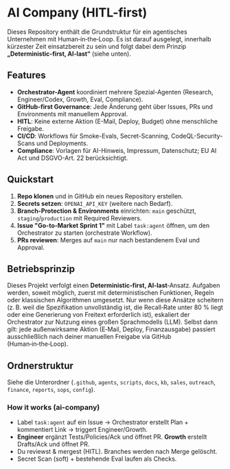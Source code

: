 # AI Company (HITL-first)

Dieses Repository enthält die Grundstruktur für ein agentisches Unternehmen mit Human‑in‑the‑Loop. Es ist darauf ausgelegt, innerhalb kürzester Zeit einsatzbereit zu sein und folgt dabei dem Prinzip **„Deterministic‑first, AI‑last“** (siehe unten).

## Features
- **Orchestrator-Agent** koordiniert mehrere Spezial-Agenten (Research, Engineer/Codex, Growth, Eval, Compliance).
- **GitHub-first Governance**: Jede Änderung geht über Issues, PRs und Environments mit manuellem Approval.
- **HITL**: Keine externe Aktion (E-Mail, Deploy, Budget) ohne menschliche Freigabe.
- **CI/CD**: Workflows für Smoke-Evals, Secret-Scanning, CodeQL-Security-Scans und Deployments.
- **Compliance**: Vorlagen für AI-Hinweis, Impressum, Datenschutz; EU AI Act und DSGVO-Art. 22 berücksichtigt.

## Quickstart
1. **Repo klonen** und in GitHub ein neues Repository erstellen.
2. **Secrets setzen**: `OPENAI_API_KEY` (weitere nach Bedarf).
3. **Branch-Protection & Environments** einrichten: `main` geschützt, `staging`/`production` mit Required Reviewers.
4. **Issue "Go-to-Market Sprint 1"** mit Label `task:agent` öffnen, um den Orchestrator zu starten (orchestrate Workflow).
5. **PRs reviewen**: Merges auf `main` nur nach bestandenem Eval und Approval.

## Betriebsprinzip
Dieses Projekt verfolgt einen **Deterministic‑first, AI‑last**‑Ansatz. Aufgaben werden, soweit möglich, zuerst mit deterministischen Funktionen, Regeln oder klassischen Algorithmen umgesetzt. Nur wenn diese Ansätze scheitern (z. B. weil die Spezifikation unvollständig ist, die Recall‑Rate unter 80 % liegt oder eine Generierung von Freitext erforderlich ist), eskaliert der Orchestrator zur Nutzung eines großen Sprachmodells (LLM). Selbst dann gilt: jede außenwirksame Aktion (E‑Mail, Deploy, Finanzausgabe) passiert ausschließlich nach deiner manuellen Freigabe via GitHub (Human‑in‑the‑Loop).

## Ordnerstruktur
Siehe die Unterordner (`.github`, `agents`, `scripts`, `docs`, `kb`, `sales`, `outreach`, `finance`, `reports`, `sops`, `config`).

### How it works (ai-company)
- Label `task:agent` auf ein Issue → Orchestrator erstellt Plan + kommentiert Link → triggert Engineer/Growth.
- **Engineer** ergänzt Tests/Policies/Ack und öffnet PR. **Growth** erstellt Drafts/Ack und öffnet PR.
- Du reviewst & mergest (HITL). Branches werden nach Merge gelöscht.
- Secret Scan (soft) + bestehende Eval laufen als Checks.
